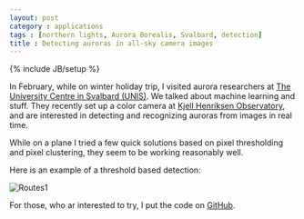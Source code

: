 ```yaml
---
layout: post
category : applications
tags : [northern lights, Aurora Borealis, Svalbard, detection]
title : Detecting auroras in all-sky camera images
---
```

{% include JB/setup %}

In February, while on winter holiday trip, I visited aurora researchers at [The University Centre in Svalbard (UNIS)](http://www.unis.no/). We talked about machine learning and stuff. They recently set up a color camera at [Kjell Henriksen Observatory](http://kho.unis.no/), and are interested in detecting and recognizing auroras from images in real time. 

While on a plane I tried a few quick solutions based on pixel thresholding and pixel clustering, they seem to be working reasonably well. 

Here is an example of a threshold based detection:

![Routes1](http://zliobaite.github.io/assets/ex1_aurora_detection.png)

For those, who ar interested to try, I put the code on [GitHub](https://github.com/zliobaite/Aurora-detection).